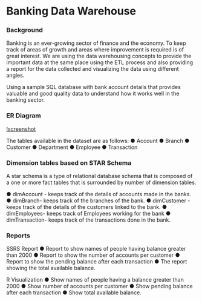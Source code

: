 # Banking Data Warehouse

### Background
Banking is an ever-growing sector of finance and the economy. To keep track of areas of growth and areas where improvement is required is of great interest. We are using the data warehousing concepts to provide the important data at the same place using the ETL process and also providing a report for the data collected and visualizing the data using different angles. 

Using a sample SQL database with bank account details that provides valuable and good quality data to understand how it works well in the banking sector.

### ER Diagram
[!screenshot](DW/ERDiagram.png)

The tables available in the dataset are as follows:
●	Account
●	Branch
●	Customer
●	Department
●	Employee
●	Transaction


### Dimension tables based on STAR Schema
A star schema is a type of relational database schema that is composed of a one or more fact tables that is surrounded by number of dimension tables.


●	dimAccount - keeps track of the details of accounts made in the banks.
●	dimBranch- keeps track of the branches of the bank.
●	dimCustomer - keeps track of the details of the customers linked to the bank.
●	dimEmployees- keeps track of Employees working for the bank
●	dimTransaction- keeps track of the transactions done in the bank.

### Reports

  SSRS Report
●	Report to show names of people having balance greater than 2000
●	Report to show the number of accounts per customer
●	Report to show the pending balance after each transaction
●	The report showing the total available balance.

R Visualization
●	Show names of people having a balance greater than 2000
●	Show number of accounts per customer
●	Show pending balance after each transaction
●	Show total available balance.





